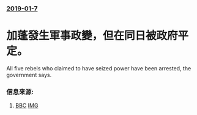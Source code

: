 ### [2019-01-7](/news/2019/01/7/index.md)

##### 
# 加蓬發生軍事政變，但在同日被政府平定。 

All five rebels who claimed to have seized power have been arrested, the government says.


### 信息来源:

1. [BBC](https://www.bbc.co.uk/news/world-africa-46779854) [IMG](https://ichef.bbci.co.uk/news/1024/branded_news/A31C/production/_104265714_mediaitem104265713.jpg)
